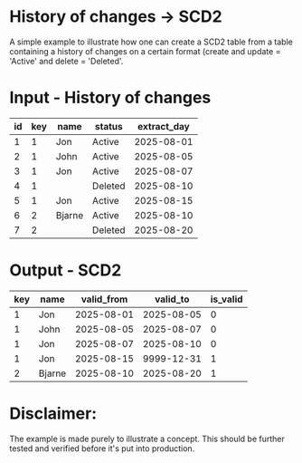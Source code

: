 # History of changes -> SCD2
A simple example to illustrate how one can create a SCD2 table from a table containing a history of changes on a certain format (create and update = 'Active' and delete = 'Deleted'.

# Input - History of changes
| id | key | name	  | status  | extract_day |
|----|-----|--------|---------|-------------|
| 1  | 1	 | Jon	  | Active	| 2025-08-01  |
| 2  | 1	 | John	  | Active	| 2025-08-05  |
| 3	 | 1	 | Jon	  | Active	| 2025-08-07  |
| 4	 | 1	 |        | Deleted	| 2025-08-10  |
| 5	 | 1	 | Jon	  | Active	| 2025-08-15  |
| 6	 | 2	 | Bjarne	| Active	| 2025-08-10  |
| 7	 | 2	 |        | Deleted	| 2025-08-20  |

# Output - SCD2
| key	| name   | valid_from | valid_to   | is_valid |
|-----|--------|------------|------------|----------|
| 1   | Jon    | 2025-08-01	| 2025-08-05 | 0        |
| 1	  | John	 | 2025-08-05	| 2025-08-07 | 0        |
| 1	  | Jon	   | 2025-08-07	| 2025-08-10 | 0        |
| 1	  | Jon	   | 2025-08-15	| 9999-12-31 | 1        |
| 2	  | Bjarne | 2025-08-10	| 2025-08-20 | 1        |

# Disclaimer: 
The example is made purely to illustrate a concept.
This should be further tested and verified before it's put into production. 
